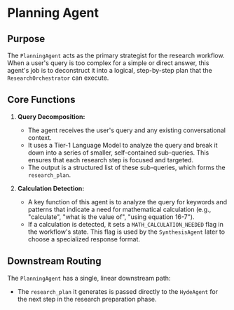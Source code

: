 # Planning Agent

## Purpose

The `PlanningAgent` acts as the primary strategist for the research workflow. When a user's query is too complex for a simple or direct answer, this agent's job is to deconstruct it into a logical, step-by-step plan that the `ResearchOrchestrator` can execute.

## Core Functions

1.  **Query Decomposition:**
    *   The agent receives the user's query and any existing conversational context.
    *   It uses a Tier-1 Language Model to analyze the query and break it down into a series of smaller, self-contained sub-queries. This ensures that each research step is focused and targeted.
    *   The output is a structured list of these sub-queries, which forms the `research_plan`.

2.  **Calculation Detection:**
    *   A key function of this agent is to analyze the query for keywords and patterns that indicate a need for mathematical calculation (e.g., "calculate", "what is the value of", "using equation 16-7").
    *   If a calculation is detected, it sets a `MATH_CALCULATION_NEEDED` flag in the workflow's state. This flag is used by the `SynthesisAgent` later to choose a specialized response format.

## Downstream Routing

The `PlanningAgent` has a single, linear downstream path:
*   The `research_plan` it generates is passed directly to the `HydeAgent` for the next step in the research preparation phase. 
